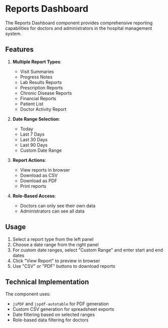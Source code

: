 # Reports Dashboard

The Reports Dashboard component provides comprehensive reporting capabilities for doctors and administrators in the hospital management system.

## Features

1. **Multiple Report Types**:
   - Visit Summaries
   - Progress Notes
   - Lab Results Reports
   - Prescription Reports
   - Chronic Disease Reports
   - Financial Reports
   - Patient List
   - Doctor Activity Report

2. **Date Range Selection**:
   - Today
   - Last 7 Days
   - Last 30 Days
   - Last 90 Days
   - Custom Date Range

3. **Report Actions**:
   - View reports in browser
   - Download as CSV
   - Download as PDF
   - Print reports

4. **Role-Based Access**:
   - Doctors can only see their own data
   - Administrators can see all data

## Usage

1. Select a report type from the left panel
2. Choose a date range from the right panel
3. For custom date ranges, select "Custom Range" and enter start and end dates
4. Click "View Report" to preview in browser
5. Use "CSV" or "PDF" buttons to download reports

## Technical Implementation

The component uses:
- `jsPDF` and `jspdf-autotable` for PDF generation
- Custom CSV generation for spreadsheet exports
- Date filtering based on selected ranges
- Role-based data filtering for doctors